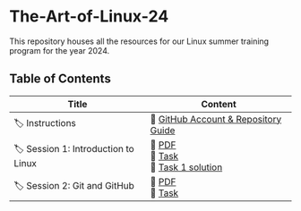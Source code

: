 # The-Art-of-Linux-24

This repository houses all the resources for our Linux summer training program for the year 2024.

## Table of Contents

| Title                | Content                                                                                              |
| -------------------- | ---------------------------------------------------------------------------------------------------- |
| :label: Instructions | :pushpin: [GitHub Account & Repository Guide](./GitHub%20Account%20&%20Repository%20Guide/README.md) |
| :label: Session 1: Introduction to Linux | :pushpin: [PDF](./Session%201/Session%201.pdf) <br> :pushpin: [Task](./Session%201/README.md) <br> :pushpin: [Task 1 solution](./Session%201/Solution.md) |
| :label: Session 2: Git and GitHub | :pushpin: [PDF](./Session%201/Session%201.pdf) <br> :pushpin: [Task](./Session%201/README.md) |